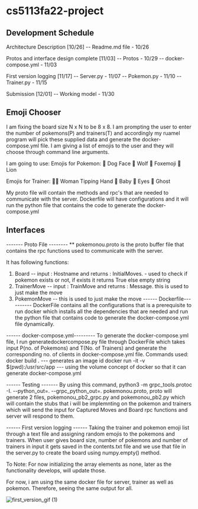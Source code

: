 # cs5113fa22-project

## Development Schedule

 Architecture Description [10/26]
 -- Readme.md file - 10/26

 Protos and interface design complete [11/03]
  -- Protos - 10/29
  -- docker-compose.yml - 11/03

 First version logging [11/17]
 -- Server.py - 11/07
 -- Pokemon.py - 11/10
 -- Trainer.py - 11/15

 Submission [12/01]
 -- Working model - 11/30

 ## Emoji Chooser

 I am fixing the board size N x N to be 8 x 8.
 I am prompting the user to enter the number of pokemons(P) and trainers(T) and accordingly my ruamel program will pick these supplied data and generate the  docker-compose.yml file.
 I am giving a list of emojis to the user and they will choose through command line arguments.

 I am going to use:
 Emojis for Pokemon:
 🐶 Dog Face
 🐺 Wolf
 🦊 Foxemoji
 🦁 Lion

 Emojis for Trainer: 
 💁‍♀️ Woman Tipping Hand
 👶 Baby
 👀 Eyes
 👻 Ghost
 
 My proto file will contain the methods and rpc's that are needed to communicate with the server.
 Dockerfile will have configurations and it will run the python file that contains the code to generate the docker-compose.yml

 ##  Interfaces
 ------- Proto File --------
 ** pokemonou.proto is the proto buffer file that contains the rpc functions used to communicate with the server.
 
 It has following functions:
 1) Board -- input : Hostname and returns : InitialMoves. - used to check if pokemon exists or not, if exists it returns True else empty string
 2) TrainerMove -- input : TrainMove and returns : Message. this is used to just make the move
 3) PokemonMove -- this is used to just make the move
------ Dockerfile----------
DockerFile contains all the configurations that is a prerequisite to run docker which installs all the dependencies that are needed and run the python file that contains code to generate the docker-compose.yml file dynamically.
 
------ docker-compose.yml---------
 To generate the docker-compose.yml file, I run generatedockercompose.py file through DockerFile which takes input P(no. of Pokemons) and T(No. of Trainers) and generate the corresponding no. of clients in docker-compose.yml file. 
 Commands used:
  docker build . --- generates an image id
  docker run -it -v $(pwd):/usr/src/app <imageid> --- using the volume concept of docker so that it can generate docker-compose.yml
 
------ Testing -------
By using this command, python3 -m grpc_tools.protoc -I. --python_out=. --grpc_python_out=. pokemonou.proto,
proto will generate 2 files, pokemonou_pb2_grpc.py and pokemonou_pb2.py which will contain the stubs that i will be implemnting on the pokemon and trainers which will send the input for Captured Moves and Board rpc functions and server will respond to them.

------ First version logging ------
Taking the trainer and pokemon emoji list through a text file and assigning random emojis to the pokemons and trainers. When user gives board size, number of pokemons and number of trainers in input it gets saved in the contents.txt file and we use that file in the server.py to create the board using numpy.empty() method. 

To Note: For now initializing the array elements as none, later as the functionality develops, will update those. 
 
 For now, i am using the same docker file for server, trainer as well as pokemon. Therefore, seeing the same output for all.


![first_version_gif (1)](https://user-images.githubusercontent.com/114453254/202829395-1a5da473-aa91-4012-904a-ee58be2425c8.gif)



